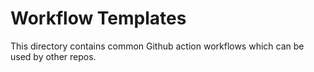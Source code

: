# Workflow Templates

This directory contains common Github action workflows which can be used by other repos.
